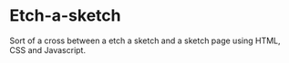 # Etch-a-sketch
Sort of a cross between a etch a sketch and a sketch page using HTML, CSS and Javascript.
